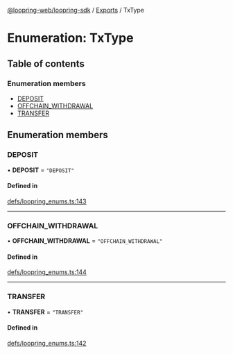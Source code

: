 [@loopring-web/loopring-sdk](../README.md) / [Exports](../modules.md) / TxType

# Enumeration: TxType

## Table of contents

### Enumeration members

- [DEPOSIT](TxType.md#deposit)
- [OFFCHAIN\_WITHDRAWAL](TxType.md#offchain_withdrawal)
- [TRANSFER](TxType.md#transfer)

## Enumeration members

### DEPOSIT

• **DEPOSIT** = `"DEPOSIT"`

#### Defined in

[defs/loopring_enums.ts:143](https://github.com/Loopring/loopring_sdk/blob/02976c9/src/defs/loopring_enums.ts#L143)

___

### OFFCHAIN\_WITHDRAWAL

• **OFFCHAIN\_WITHDRAWAL** = `"OFFCHAIN_WITHDRAWAL"`

#### Defined in

[defs/loopring_enums.ts:144](https://github.com/Loopring/loopring_sdk/blob/02976c9/src/defs/loopring_enums.ts#L144)

___

### TRANSFER

• **TRANSFER** = `"TRANSFER"`

#### Defined in

[defs/loopring_enums.ts:142](https://github.com/Loopring/loopring_sdk/blob/02976c9/src/defs/loopring_enums.ts#L142)
